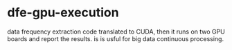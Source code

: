 # dfe-gpu-execution
data frequency extraction code translated to CUDA, then it runs on two GPU boards and report the results. is is usful for big data continuous processing.
